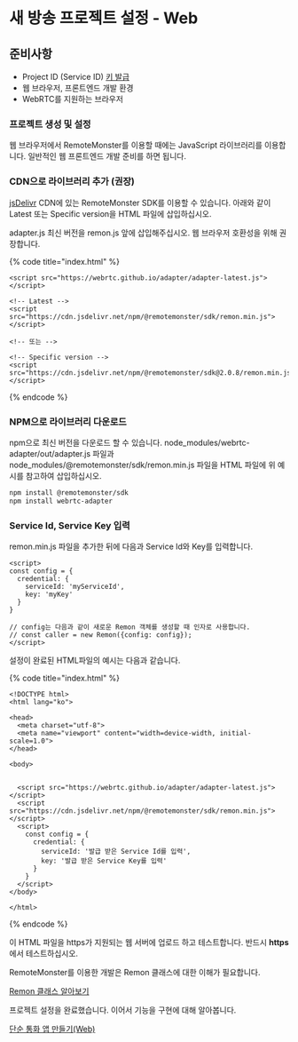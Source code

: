 # 새 방송 프로젝트 설정 - Web

## 준비사항 <a id="undefined"></a>

* Project ID \(Service ID\) [키 발급](create-key.md)
* 웹 브라우저, 프론트엔드 개발 환경
* WebRTC를 지원하는 브라우저

### 프로젝트 생성 및 설정

웹 브라우저에서 RemoteMonster를 이용할 때에는 JavaScript 라이브러리를 이용합니다. 일반적인 웹 프론트엔드 개발 준비를 하면 됩니다.

### CDN으로 라이브러리 추가 \(권장\)

[jsDelivr](https://www.jsdelivr.com/package/npm/@remotemonster/sdk) CDN에 있는 RemoteMonster SDK를 이용할 수 있습니다. 아래와 같이 Latest 또는 Specific version을 HTML 파일에 삽입하십시오.

adapter.js 최신 버전을 remon.js 앞에 삽입해주십시오. 웹 브라우저 호환성을 위해 권장합니다.

{% code title="index.html" %}
```markup
<script src="https://webrtc.github.io/adapter/adapter-latest.js"></script>

<!-- Latest -->
<script src="https://cdn.jsdelivr.net/npm/@remotemonster/sdk/remon.min.js"></script>

<!-- 또는 -->

<!-- Specific version -->
<script src="https://cdn.jsdelivr.net/npm/@remotemonster/sdk@2.0.8/remon.min.js"></script>
```
{% endcode %}

### NPM으로 라이브러리 다운로드

npm으로 최신 버전을 다운로드 할 수 있습니다. node\_modules/webrtc-adapter/out/adapter.js 파일과 node\_modules/@remotemonster/sdk/remon.min.js 파일을 HTML 파일에 위 예시를 참고하여 삽입하십시오.

```bash
npm install @remotemonster/sdk
npm install webrtc-adapter
```

### Service Id, Service Key 입력

remon.min.js 파일을 추가한 뒤에 다음과 Service Id와 Key를 입력합니다.

```markup
<script>
const config = {
  credential: {
    serviceId: 'myServiceId', 
    key: 'myKey'
  }
}

// config는 다음과 같이 새로운 Remon 객체를 생성할 때 인자로 사용합니다.
// const caller = new Remon({config: config});
</script>
```

설정이 완료된 HTML파일의 예시는 다음과 같습니다.

{% code title="index.html" %}
```markup
<!DOCTYPE html>
<html lang="ko">

<head>
  <meta charset="utf-8">
  <meta name="viewport" content="width=device-width, initial-scale=1.0">
</head>

<body>


  <script src="https://webrtc.github.io/adapter/adapter-latest.js"></script>
  <script src="https://cdn.jsdelivr.net/npm/@remotemonster/sdk/remon.min.js"></script>
  <script>
    const config = {
      credential: {
        serviceId: '발급 받은 Service Id를 입력',
        key: '발급 받은 Service Key를 입력'
      }
    }
  </script>
</body>

</html>
```
{% endcode %}

이 HTML 파일을 https가 지원되는 웹 서버에 업로드 하고 테스트합니다. 반드시 **https**에서 테스트하십시오.

RemoteMonster를 이용한 개발은 Remon 클래스에 대한 이해가 필요합니다.

[Remon 클래스 알아보기](https://github.com/RemoteMonster/remon-devguide-ko-2019/tree/f32c3e15637cf2b089461da0c2b5c5b8b154cbe3/livestreamingplatform/inside-remoncall-sdk/remoncall.md)

프로젝트 설정을 완료했습니다. 이어서 기능을 구현에 대해 알아봅니다.

[단순 통화 앱 만들기\(Web\)](https://github.com/RemoteMonster/remon-devguide-ko-2019/tree/f32c3e15637cf2b089461da0c2b5c5b8b154cbe3/livestreamingplatform/tutorial-simplelivestreaming-viewer/simplevideocall-code-web.md)

